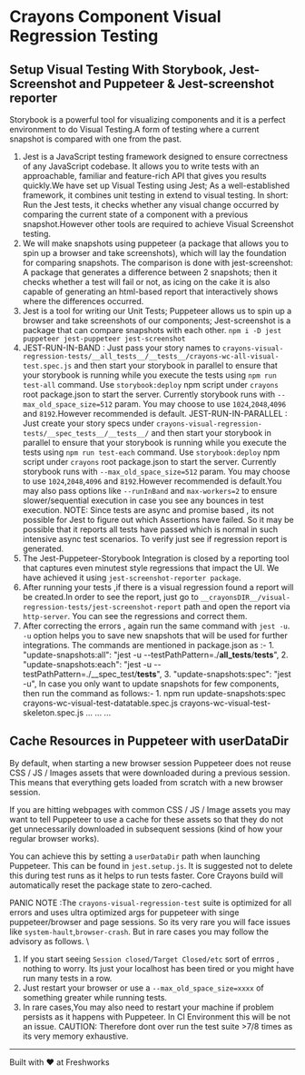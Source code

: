 # Crayons Component Visual Regression Testing

## Setup Visual Testing With Storybook, Jest-Screenshot and Puppeteer & Jest-screenshot reporter

Storybook is a powerful tool for visualizing components and it is a perfect environment to do Visual Testing.A form of testing where a current snapshot is compared with one from the past.

1. Jest is a JavaScript testing framework designed to ensure correctness of any JavaScript codebase. It allows you to write tests with an approachable,
   familiar and feature-rich API 
   that gives you results quickly.We have set up Visual Testing using Jest; As a well-established framework, it combines unit testing in extend to visual testing. In short: Run the Jest tests, it checks whether any visual change occurred by comparing the current state of a component with a previous snapshot.However other tools are required to achieve Visual Screenshot testing.
2. We will make snapshots using puppeteer (a package that allows you to spin up a browser and take screenshots), which will lay the foundation for 
   comparing snapshots. The comparison is done with jest-screenshot: A package that generates a difference between 2 snapshots; then it checks whether a test will fail or not, as icing on the cake it is also capable of generating an html-based report that interactively shows where the differences occurred.
3. Jest is a tool for writing our Unit Tests; Puppeteer allows us to spin up a browser and take screenshots of our components; Jest-screenshot is a 
   package that can compare snapshots with each other.
   `npm i -D jest puppeteer jest-puppeteer jest-screenshot`
4. JEST-RUN-IN-BAND : Just pass your story names to `crayons-visual-regression-tests/__all_tests__/__tests__/crayons-wc-all-visual-test.spec.js` and then 
   start your storybook in parallel to ensure that your storybook is running while you execute the tests using `npm run test-all` command. Use `storybook:deploy` npm script under `crayons` root package.json to start the server. Currently storybook runs with `--max_old_space_size=512` param. You may choose to use `1024`,`2048`,`4096` and `8192`.However recommended is default.
   JEST-RUN-IN-PARALLEL : Just create your story specs under `crayons-visual-regression-tests/__spec_tests__/__tests__/` and then start your storybook in parallel to ensure that your storybook is running while you execute the tests using `npm run test-each` command. Use `storybook:deploy` npm script under `crayons` root package.json to start the server. Currently storybook runs with `--max_old_space_size=512` param. You may choose to use `1024`,`2048`,`4096` and `8192`.However recommended is default.You may also pass options like `--runInBand` and `max-workers=2` to ensure slower/sequential execution in case you see any bounces in test execution.
   NOTE: Since tests are async and promise based , its not possible for Jest to figure out which Assertions have failed. So it may be possible that it reports all tests have passed which is normal in such intensive async test scenarios. To verify just see if regression report is generated.
5. The Jest-Puppeteer-Storybook Integration is closed by a reporting tool that captures even minutest style regressions that impact the UI. We have 
   achieved it using `jest-screenshot-reporter package`.
6. After running your tests ,if there is a visual regression found a report will be created.In order to see the report, just go to 
   `__crayonsDIR__/visual-regression-tests/jest-screenshot-report` path and open the report via `http-server`. You can see the regressions and correct them. 
7. After correcting the errors , again run the same command with `jest -u`. `-u` option helps you to save new snapshots that will be used for further  
   integrations.
   The commands are mentioned in package.json as :-
        1. "update-snapshots:all": "jest -u --testPathPattern=./__all_tests__/__tests__",
        2. "update-snapshots:each": "jest -u --testPathPattern=./__spec_test/__tests__",
        3. "update-snapshots:spec": "jest -u",
   In case you only want to update snapshots for few components, then run the command as follows:-
        1. npm run update-snapshots:spec crayons-wc-visual-test-datatable.spec.js crayons-wc-visual-test-skeleton.spec.js ... ... ...

## Cache Resources in Puppeteer with userDataDir
By default, when starting a new browser session Puppeteer does not reuse CSS / JS / Images assets that were downloaded during a previous session. This means that everything gets loaded from scratch with a new browser session.

If you are hitting webpages with common CSS / JS / Image assets you may want to tell Puppeteer to use a cache for these assets so that they do not get unnecessarily downloaded in subsequent sessions (kind of how your regular browser works).

You can achieve this by setting a `userDataDir` path when launching Puppeteer. This can be found in `jest.setup.js`. It is suggested not to delete this during test runs as it helps to run tests faster. Core Crayons build will automatically reset the package state to zero-cached.

PANIC NOTE :The `crayons-visual-regression-test` suite is optimized for all errors and uses ultra optimized args for puppeteer with singe puppeteer/browser and page sessions. So its very rare you will face issues like `system-hault`,`browser-crash`. But in rare cases you may follow the advisory as follows. \
1. If you start seeing `Session closed/Target Closed/etc` sort of errros , nothing to worry. Its just your localhost has been tired or you might have run many tests in a row. 
2. Just restart your browser or use a `--max_old_space_size=xxxx` of something greater while running tests. 
3. In rare cases,You may also need to restart your machine if problem persists as it happens with Puppeteer. In CI Environment this will be not an issue. 
CAUTION: Therefore dont over run the test suite >7/8 times as its very memory exhaustive.

----------------------------------------------

Built with ❤ at Freshworks
